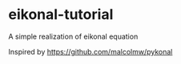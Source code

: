 # eikonal-tutorial
A simple realization of eikonal equation


Inspired by https://github.com/malcolmw/pykonal
